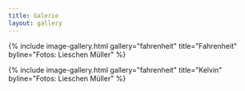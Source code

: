 ```yaml
---
title: Galerie
layout: gallery
---
```

{% include image-gallery.html gallery="fahrenheit" title="Fahrenheit" byline="Fotos: Lieschen Müller" %}

{% include image-gallery.html gallery="fahrenheit" title="Kelvin" byline="Fotos: Lieschen Müller" %}